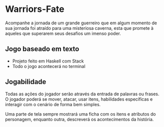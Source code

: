 # Warriors-Fate
Acompanhe a jornada de um grande guerreiro que em algum momento de sua jornada foi atraído para uma misteriosa caverna, esta que promete à aqueles que superarem seus desafios um imenso poder.
## Jogo baseado em texto
* Projeto feito em Haskell com Stack
* Todo o jogo acontecerá no terminal
## Jogabilidade
Todas as ações do jogador serão através da entrada de palavras ou frases. O jogador poderá se mover, atacar, usar itens, habilidades específicas e interagir com o cenário de forma bem simples.

Uma parte de tela sempre mostrará uma ficha com os itens e atributos do personagem, enquanto outra, descreverá os acontecimentos da história.
